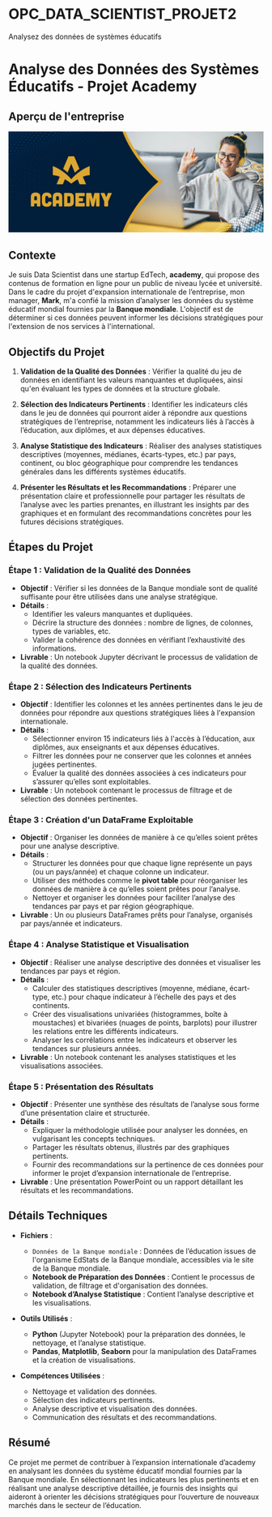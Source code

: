 # OPC_DATA_SCIENTIST_PROJET2
Analysez des données de systèmes éducatifs


# Analyse des Données des Systèmes Éducatifs - Projet Academy

## Aperçu de l'entreprise

![Aperçu du site web](images/DS_projet2..PNG)

## Contexte

Je suis Data Scientist dans une startup EdTech, **academy**, qui propose des contenus de formation en ligne pour un public de niveau lycée et université. Dans le cadre du projet d'expansion internationale de l’entreprise, mon manager, **Mark**, m'a confié la mission d’analyser les données du système éducatif mondial fournies par la **Banque mondiale**. L'objectif est de déterminer si ces données peuvent informer les décisions stratégiques pour l'extension de nos services à l'international.

## Objectifs du Projet

1. **Validation de la Qualité des Données** : Vérifier la qualité du jeu de données en identifiant les valeurs manquantes et dupliquées, ainsi qu'en évaluant les types de données et la structure globale.
   
2. **Sélection des Indicateurs Pertinents** : Identifier les indicateurs clés dans le jeu de données qui pourront aider à répondre aux questions stratégiques de l’entreprise, notamment les indicateurs liés à l’accès à l’éducation, aux diplômes, et aux dépenses éducatives.

3. **Analyse Statistique des Indicateurs** : Réaliser des analyses statistiques descriptives (moyennes, médianes, écarts-types, etc.) par pays, continent, ou bloc géographique pour comprendre les tendances générales dans les différents systèmes éducatifs.

4. **Présenter les Résultats et les Recommandations** : Préparer une présentation claire et professionnelle pour partager les résultats de l’analyse avec les parties prenantes, en illustrant les insights par des graphiques et en formulant des recommandations concrètes pour les futures décisions stratégiques.

## Étapes du Projet

### Étape 1 : Validation de la Qualité des Données

- **Objectif** : Vérifier si les données de la Banque mondiale sont de qualité suffisante pour être utilisées dans une analyse stratégique.
- **Détails** :
  - Identifier les valeurs manquantes et dupliquées.
  - Décrire la structure des données : nombre de lignes, de colonnes, types de variables, etc.
  - Valider la cohérence des données en vérifiant l’exhaustivité des informations.
- **Livrable** : Un notebook Jupyter décrivant le processus de validation de la qualité des données.

### Étape 2 : Sélection des Indicateurs Pertinents

- **Objectif** : Identifier les colonnes et les années pertinentes dans le jeu de données pour répondre aux questions stratégiques liées à l'expansion internationale.
- **Détails** :
  - Sélectionner environ 15 indicateurs liés à l'accès à l’éducation, aux diplômes, aux enseignants et aux dépenses éducatives.
  - Filtrer les données pour ne conserver que les colonnes et années jugées pertinentes.
  - Évaluer la qualité des données associées à ces indicateurs pour s’assurer qu’elles sont exploitables.
- **Livrable** : Un notebook contenant le processus de filtrage et de sélection des données pertinentes.

### Étape 3 : Création d'un DataFrame Exploitable

- **Objectif** : Organiser les données de manière à ce qu’elles soient prêtes pour une analyse descriptive.
- **Détails** :
  - Structurer les données pour que chaque ligne représente un pays (ou un pays/année) et chaque colonne un indicateur.
  - Utiliser des méthodes comme le **pivot table** pour réorganiser les données de manière à ce qu’elles soient prêtes pour l’analyse.
  - Nettoyer et organiser les données pour faciliter l’analyse des tendances par pays et par région géographique.
- **Livrable** : Un ou plusieurs DataFrames prêts pour l’analyse, organisés par pays/année et indicateurs.

### Étape 4 : Analyse Statistique et Visualisation

- **Objectif** : Réaliser une analyse descriptive des données et visualiser les tendances par pays et région.
- **Détails** :
  - Calculer des statistiques descriptives (moyenne, médiane, écart-type, etc.) pour chaque indicateur à l’échelle des pays et des continents.
  - Créer des visualisations univariées (histogrammes, boîte à moustaches) et bivariées (nuages de points, barplots) pour illustrer les relations entre les différents indicateurs.
  - Analyser les corrélations entre les indicateurs et observer les tendances sur plusieurs années.
- **Livrable** : Un notebook contenant les analyses statistiques et les visualisations associées.

### Étape 5 : Présentation des Résultats

- **Objectif** : Présenter une synthèse des résultats de l’analyse sous forme d’une présentation claire et structurée.
- **Détails** :
  - Expliquer la méthodologie utilisée pour analyser les données, en vulgarisant les concepts techniques.
  - Partager les résultats obtenus, illustrés par des graphiques pertinents.
  - Fournir des recommandations sur la pertinence de ces données pour informer le projet d’expansion internationale de l’entreprise.
- **Livrable** : Une présentation PowerPoint ou un rapport détaillant les résultats et les recommandations.

## Détails Techniques

- **Fichiers** :
  - `Données de la Banque mondiale` : Données de l’éducation issues de l'organisme EdStats de la Banque mondiale, accessibles via le site de la Banque mondiale.
  - **Notebook de Préparation des Données** : Contient le processus de validation, de filtrage et d'organisation des données.
  - **Notebook d’Analyse Statistique** : Contient l’analyse descriptive et les visualisations.

- **Outils Utilisés** :
  - **Python** (Jupyter Notebook) pour la préparation des données, le nettoyage, et l’analyse statistique.
  - **Pandas**, **Matplotlib**, **Seaborn** pour la manipulation des DataFrames et la création de visualisations.

- **Compétences Utilisées** :
  - Nettoyage et validation des données.
  - Sélection des indicateurs pertinents.
  - Analyse descriptive et visualisation des données.
  - Communication des résultats et des recommandations.

## Résumé

Ce projet me permet de contribuer à l’expansion internationale d’academy en analysant les données du système éducatif mondial fournies par la Banque mondiale. En sélectionnant les indicateurs les plus pertinents et en réalisant une analyse descriptive détaillée, je fournis des insights qui aideront à orienter les décisions stratégiques pour l’ouverture de nouveaux marchés dans le secteur de l’éducation.
